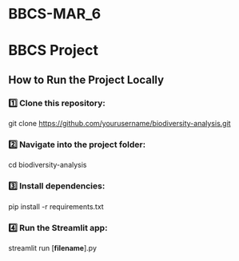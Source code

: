 # BBCS-MAR_6
# BBCS Project 
## How to Run the Project Locally

### 1️⃣ Clone this repository:
git clone https://github.com/yourusername/biodiversity-analysis.git

### 2️⃣ Navigate into the project folder:
cd biodiversity-analysis

### 3️⃣ Install dependencies:
pip install -r requirements.txt

### 4️⃣ Run the Streamlit app:
streamlit run [**filename**].py
